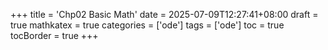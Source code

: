 +++
title = 'Chp02 Basic Math'
date = 2025-07-09T12:27:41+08:00
draft = true
mathkatex = true
categories = ['ode']
tags = ['ode']
toc = true
tocBorder = true
+++
